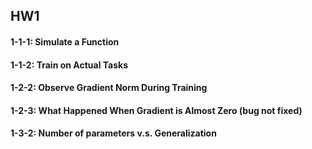 ## HW1
#### 1-1-1: Simulate a Function
#### 1-1-2: Train on Actual Tasks
#### 1-2-2: Observe Gradient Norm During Training
#### 1-2-3: What Happened When Gradient is Almost Zero (bug not fixed)
#### 1-3-2: Number of parameters v.s. Generalization

